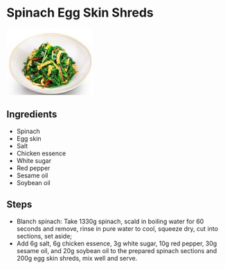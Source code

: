 # Spinach Egg Skin Shreds

![Spinach Egg Skin Shreds](../../images/%E8%8F%A0%E8%8F%9C%E8%9B%8B%E7%9A%AE%E4%B8%9D.jpg)

## Ingredients
- Spinach
- Egg skin
- Salt
- Chicken essence
- White sugar
- Red pepper
- Sesame oil
- Soybean oil

## Steps
- Blanch spinach: Take 1330g spinach, scald in boiling water for 60 seconds and remove, rinse in pure water to cool, squeeze dry, cut into sections, set aside;
- Add 6g salt, 6g chicken essence, 3g white sugar, 10g red pepper, 30g sesame oil, and 20g soybean oil to the prepared spinach sections and 200g egg skin shreds, mix well and serve.